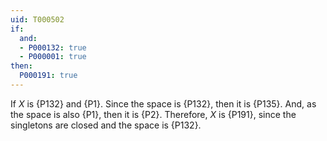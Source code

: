 ```yaml
---
uid: T000502
if:
  and:
  - P000132: true
  - P000001: true
then:
  P000191: true
---
```


If $X$ is {P132} and {P1}. Since the space is {P132}, then it is {P135}. And, as the space is also {P1}, then it is {P2}.
Therefore, $X$ is {P191}, since the singletons are closed and the space is {P132}.